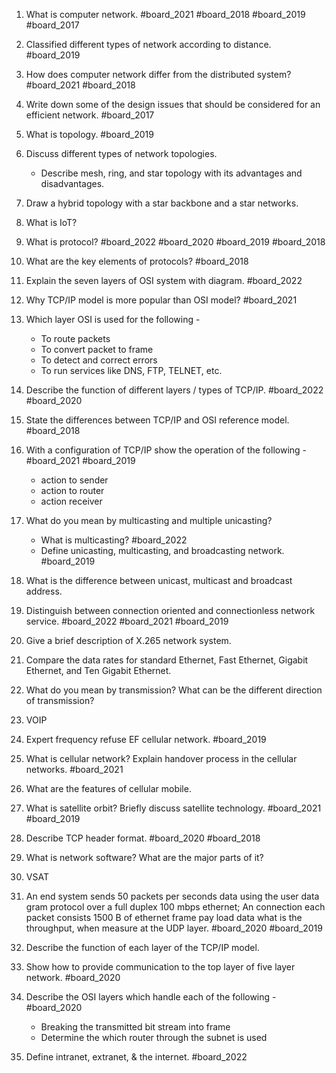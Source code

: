 1. What is computer network. #board_2021 #board_2018 #board_2019 #board_2017 
2. Classified different types of network according to distance. #board_2019 
3. How does computer network differ from the distributed system? #board_2021 #board_2018 
   
4. Write down some of the design issues that should be considered for an efficient network. #board_2017 
5. What is topology. #board_2019 
6. Discuss different types of network topologies.
	- Describe mesh, ring, and star topology with its advantages and disadvantages.
7. Draw a hybrid topology with a star backbone and a star networks.
8. What is IoT?
9. What is protocol? #board_2022 #board_2020 #board_2019 #board_2018 
10. What are the key elements of protocols? #board_2018 
11. Explain the seven layers of OSI system with diagram. #board_2022 
    
12. Why TCP/IP model is more popular than OSI model? #board_2021 
13. Which layer OSI is used for the following -
	- To route packets
	- To convert packet to frame
	- To detect and correct errors
	- To run services like DNS, FTP, TELNET, etc.
14. Describe the function of different layers / types of TCP/IP. #board_2022 #board_2020 
15. State the differences between TCP/IP and OSI reference model. #board_2018 
16. With a configuration of TCP/IP show the operation of the following - #board_2021 #board_2019
	- action to sender
	- action to router
	- action receiver
17. What do you mean by multicasting and multiple unicasting?
	- What is multicasting? #board_2022 
	- Define unicasting, multicasting, and broadcasting network. #board_2019 
18. What is the difference between unicast, multicast and broadcast address.
19. Distinguish between connection oriented and connectionless network service. #board_2022 #board_2021 #board_2019 
    
20. Give a brief description of X.265 network system.
21. Compare the data rates for standard Ethernet, Fast Ethernet, Gigabit Ethernet, and Ten Gigabit Ethernet.
22. What do you mean by transmission? What can be the different direction of transmission?
23. VOIP
24. Expert frequency refuse EF cellular network. #board_2019 
25. What is cellular network? Explain handover process in the cellular networks. #board_2021  
26. What are the features of cellular mobile.
27. What is satellite orbit? Briefly discuss satellite technology. #board_2021 #board_2019 
    
28. Describe TCP header format. #board_2020 #board_2018 
29. What is network software? What are the major parts of it?
30. VSAT
31. An end system sends 50 packets per seconds data using the user data gram protocol over a full duplex 100 mbps ethernet; An connection each packet consists 1500 B of ethernet frame pay load data what is the throughput, when measure at the UDP layer. #board_2020 #board_2019 
32. Describe the function of each layer of the TCP/IP model.
33. Show how to provide communication to the top layer of five layer network. #board_2020 
34. Describe the OSI layers which handle each of the following - #board_2020 
	- Breaking the transmitted bit stream into frame
	- Determine the which router through the subnet is used
35. Define intranet, extranet, & the internet. #board_2022 